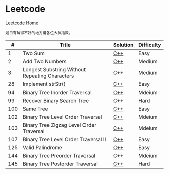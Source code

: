 # Leetcode
[Leetcode Home](https://leetcode.com/problemset/algorithms/)

	题目有解得不好的地方请各位大神指教。

| # | Title | Solution | Difficulty |
|---| ----- | -------- | ---------- |
| 1 | Two Sum | [C++](./Two_Sum.cpp) | Easy |
| 2 | Add Two Numbers | [C++](./Add_Two_Numbers.cpp) | Medium |
| 3 | Longest Substring Without Repeating Characters | [C++](./Longest_Substring_Without_Repeating_Characters.cpp) | Medium |
| 28 | Implement strStr() | [C++](./implement_strstr.cpp) | Easy|
| 94 | Binary Tree Inorder Traversal | [C++](./inorder_traversal.cpp) | Mdeium |
| 99 | Recover Binary Search Tree | [C++](./recover_bst.cpp) | Hard |
| 100 | Same Tree | [C++](./same_tree.cpp) | Easy |
| 102 | Binary Tree Level Order Traversal | [C++](./levelorder_traversal.cpp) | Mdeium |
| 103 | Binary Tree Zigzag Level Order Traversal | [C++](./zigzag_levelorder_traversal.cpp) | Mdeium |
| 107 | Binary Tree Level Order Traversal II| [C++](./levelorder_traversal_2.cpp) | Easy |
| 125 | Valid Palindrome | [C++](./valid_palindrome.cpp)| Easy|
| 144 | Binary Tree Preorder Traversal | [C++](./preorder_traversal.cpp) | Mdeium |
| 145 | Binary Tree Postorder Traversal | [C++](./postorder_traversal.cpp) | Hard |
